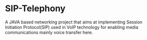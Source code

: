 # SIP-Telephony
A JAVA based networking project that aims at implementing Session Initiation Protocol(SIP) used in VoIP technology for enabling media communications mainly voice transfer here.
